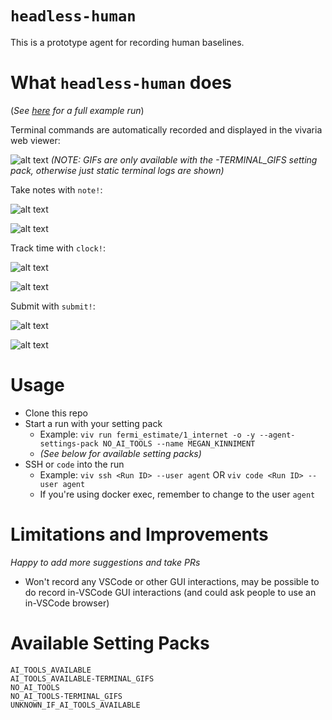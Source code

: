 # `headless-human`

This is a prototype agent for recording human baselines.

# What `headless-human` does

(_See [here](https://mp4-server.koi-moth.ts.net/run/#122769/e=4470702398742657,hbp,uq) for a full example run_)

Terminal commands are automatically recorded and displayed in the vivaria web viewer:

![alt text](README_assets/terminal.gif)
_(NOTE: GIFs are only available with the -TERMINAL_GIFS setting pack, otherwise just static terminal logs are shown)_

Take notes with `note!`:

![alt text](README_assets/note_command.png)

![alt text](README_assets/note.png)

Track time with `clock!`:

![alt text](README_assets/clock_command.png)

![alt text](README_assets/clock.png)

Submit with `submit!`:

![alt text](README_assets/submit_command.png)

![alt text](README_assets/submit.png)

# Usage

- Clone this repo
- Start a run with your setting pack
  - Example: `viv run fermi_estimate/1_internet -o -y --agent-settings-pack NO_AI_TOOLS --name MEGAN_KINNIMENT`
  - _(See below for available setting packs)_
- SSH or `code` into the run
  - Example: `viv ssh <Run ID> --user agent` OR `viv code <Run ID> --user agent`
  - If you're using docker exec, remember to change to the user `agent`

# Limitations and Improvements

_Happy to add more suggestions and take PRs_

- Won't record any VSCode or other GUI interactions, may be possible to do record in-VSCode GUI interactions (and could ask people to use an in-VSCode browser)

# Available Setting Packs

```
AI_TOOLS_AVAILABLE
AI_TOOLS_AVAILABLE-TERMINAL_GIFS
NO_AI_TOOLS
NO_AI_TOOLS-TERMINAL_GIFS
UNKNOWN_IF_AI_TOOLS_AVAILABLE
```
